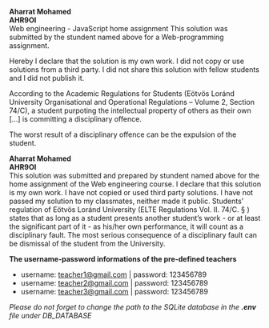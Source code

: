 **Aharrat Mohamed**<br>
**AHR9OI**<br>
Web engineering - JavaScript home assignment
This solution was submitted by the stundent named above for a Web-programming assignment.

Hereby I declare that the solution is my own work. I did not copy or use solutions from a third party. I did not share this solution with fellow students and I did not publish it.

According to the Academic Regulations for Students (Eötvös Loránd University Organisational and Operational Regulations – Volume 2, Section 74/C), a student purpoting the intellectual property of others as their own [...] is committing a disciplinary offence.

The worst result of a disciplinary offence can be the expulsion of the student.

**Aharrat Mohamed**<br>
**AHR9OI**<br>
This solution was submitted and prepared by stundent named above for the home assignment of the Web engineering course.
I declare that this solution is my own work.
I have not copied or used third party solutions.
I have not passed my solution to my classmates, neither  made it public.
Students’ regulation of Eötvös Loránd University (ELTE Regulations Vol. II. 74/C. § ) states that as long as a student presents another student’s work - or at least the significant part of it - as his/her own performance, it will count as a disciplinary fault. The most serious consequence of a disciplinary fault can be dismissal of the student from the University. 

**The username-password informations of the pre-defined teachers**
* username: teacher1@gmail.com | password: 123456789
* username: teacher2@gmail.com | password: 123456789
* username: teacher3@gmail.com | password: 123456789

*Please do not forget to change the path to the SQLite database in the **.env** file under DB_DATABASE*